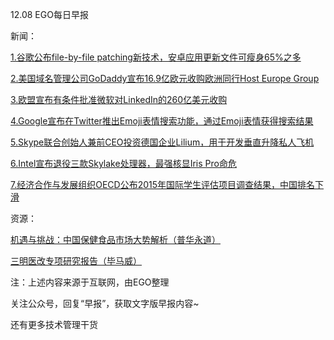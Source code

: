 12.08 EGO每日早报

新闻：

[1.谷歌公布file-by-file patching新技术，安卓应用更新文件可瘦身65%之多](http://www.cnbeta.com/articles/565087.htm)

[2.美国域名管理公司GoDaddy宣布16.9亿欧元收购欧洲同行Host Europe Group](http://www.sootoo.com/content/668429.shtml)

[3.欧盟宣布有条件批准微软对LinkedIn的260亿美元收购](http://tech.163.com/16/1207/01/C7L8ONBO00097U7R.html)

[4.Google宣布在Twitter推出Emoji表情搜索功能，通过Emoji表情获得搜索结果](http://www.cnbeta.com/articles/564999.htm)

[5.Skype联合创始人兼前CEO投资德国企业Lilium，用于开发垂直升降私人飞机](http://www.cnbeta.com/articles/565159.htm)

[6.Intel宣布退役三款Skylake处理器，最强核显Iris Pro命危](http://www.cnbeta.com/articles/565151.htm)

[7.经济合作与发展组织OECD公布2015年国际学生评估项目调查结果，中国排名下滑](http://www.solidot.org/story?sid=50638)

资源：

[机遇与挑战：中国保健食品市场大势解析（普华永道）](http://www.pwchk.com/webmedia/doc/636159255523211649_health_food_market_nov2016.pdf)

[三明医改专项研究报告（毕马威）](https://assets.kpmg.com/content/dam/kpmg/cn/pdf/zh/2016/11/healthcare-reform-report.pdf)

注：上述内容来源于互联网，由EGO整理

关注公众号，回复“早报”，获取文字版早报内容~

还有更多技术管理干货
